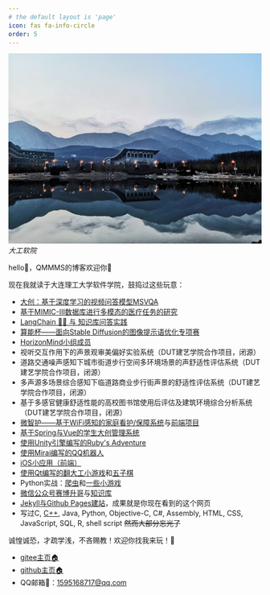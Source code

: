 ```yaml
---
# the default layout is 'page'
icon: fas fa-info-circle
order: 5
---
```


![大工软院](/assets/img/about/school.jpg)
_大工软院_

hello👋，QMMMS的博客欢迎你👏

现在我就读于大连理工大学软件学院，鼓捣过这些玩意：

- [大创：基于深度学习的视频问答模型MSVQA](https://qmmms.github.io/posts/%E8%AE%AD%E7%BB%83MSVQA/)
- [基于MIMIC-Ⅲ数据库进行多模态的医疗任务的研究](https://gitee.com/horizon-mind/ehr-mimic-iii)
- [LangChain 🦜️🔗 与 知识库问答实践](https://qmmms.github.io/posts/langchain3/)
- [算能杯——面向Stable Diffusion的图像提示语优化专项赛](https://qmmms.github.io/posts/%E7%AE%97%E8%83%BD%E6%9D%AF%E5%A4%8D%E7%9B%98/)
- [HorizonMind小组成员](https://gitee.com/horizon-mind)
- 视听交互作用下的声景观审美偏好实验系统（DUT建艺学院合作项目，闭源）
- 道路交通噪声感知下城市街道步行空间多环境场景的声舒适性评估系统（DUT建艺学院合作项目，闭源）
- 多声源多场景综合感知下临道路商业步行街声景的舒适性评估系统（DUT建艺学院合作项目，闭源）
- 基于多感官健康舒适性能的高校图书馆使用后评估及建筑环境综合分析系统（DUT建艺学院合作项目，闭源）
- [微智护——基于WiFi感知的家庭看护/保障系统](https://github.com/saurlax/WiGuard)与[前端项目](https://github.com/saurlax/WiGuardWeb)
- [基于Spring与Vue的学生大创管理系统](https://gitee.com/QMMMS/ipmsfcsv3)
- [使用Unity引擎编写的Ruby's Adventure](https://gitee.com/QMMMS/ruby-adventure)
- [使用Mirai编写的QQ机器人](https://gitee.com/QMMMS/mirai-plugin-example)
- [iOS小应用（前端）](https://gitee.com/QMMMS/reading-notes/tree/main/%E4%BC%A0%E6%99%BA%20iOS/qms_15_%E4%B8%80%E4%B8%AA%E6%80%BB%E7%BB%93)
- [使用Qt编写的翻大工小游戏](https://gitee.com/QMMMS/dutgame)和[五子棋](https://gitee.com/QMMMS/ms-chess)
- Python实战：[爬虫](https://gitee.com/QMMMS/small-spider)和[一些小游戏](https://gitee.com/QMMMS/small-game)
- [微信公众号赛博升哥](https://mp.weixin.qq.com/mp/appmsgalbum?__biz=Mzg2NDgyNjY1Ng==&action=getalbum&album_id=2543018248246919170&scene=173&from_msgid=2247484157&from_itemidx=1&count=3&nolastread=1#wechat_redirect)与[知识库](https://gitee.com/QMMMS/reading-notes)
- [Jekyll与Github Pages建站](/posts/Jekyll与Github-pages建站/)，成果就是你现在看到的这个网页
- 写过C, [C++](https://www.luogu.com.cn/user/574091#practice), Java, Python, Objective-C, C#, Assembly, HTML, CSS, JavaScript, SQL, R, shell script ~~然而大部分忘光了~~

诚惶诚恐，才疏学浅，不吝赐教！欢迎你找我来玩！👼

- [gitee主页🏠](https://gitee.com/QMMMS)
- [github主页🏠](https://github.com/QMMMS)
- QQ邮箱📮：1595168717@qq.com
